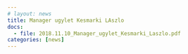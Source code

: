 ```yaml
---
# layout: news
title: Manager ugylet Kesmarki LAszlo
docs:
  - file: 2018.11.10_Manager_ugylet_Kesmarki_Laszlo.pdf
categories: [news]
---
```

